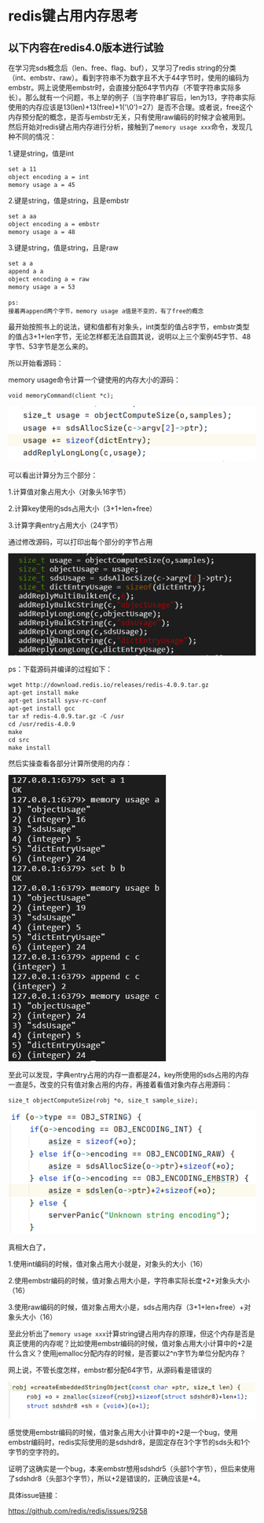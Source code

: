 # redis键占用内存思考

## 以下内容在redis4.0版本进行试验

在学习完sds概念后（len、free、flag、buf），又学习了redis string的分类（int、embstr、raw）。看到字符串不为数字且不大于44字节时，使用的编码为embstr。网上说使用embstr时，会直接分配64字节内存（不管字符串实际多长）。那么就有一个问题，书上举的例子（当字符串扩容后，len为13，字符串实际使用的内存应该是13(len)+13(free)+1('\0')=27）是否不合理。或者说，free这个内存预分配的概念，是否与embstr无关，只有使用raw编码的时候才会被用到。然后开始对redis键占用内存进行分析，接触到了`memory usage xxx`命令，发现几种不同的情况：

1.键是string，值是int

```
set a 11
object encoding a = int
memory usage a = 45
```

2.键是string，值是string，且是embstr

```
set a aa
object encoding a = embstr
memory usage a = 48
```

3.键是string，值是string，且是raw

```
set a a
append a a
object encoding a = raw
memory usage a = 53

ps:
接着再append两个字节，memory usage a值是不变的，有了free的概念
```



最开始按照书上的说法，键和值都有对象头，int类型的值占8字节，embstr类型的值占3+1+len字节，无论怎样都无法自圆其说，说明以上三个案例45字节、48字节、53字节是怎么来的。

所以开始看源码：

memory usage命令计算一个键使用的内存大小的源码：

```
void memoryCommand(client *c);
```

![](./计算总占用内存源码.png)

可以看出计算分为三个部分：

1.计算值对象占用大小（对象头16字节）

2.计算key使用的sds占用大小（3+1+len+free）

3.计算字典entry占用大小（24字节）



通过修改源码，可以打印出每个部分的字节占用

![](./修改源码.png)

ps：下载源码并编译的过程如下：

```
wget http://download.redis.io/releases/redis-4.0.9.tar.gz
apt-get install make
apt-get install sysv-rc-conf
apt-get install gcc
tar xf redis-4.0.9.tar.gz -C /usr
cd /usr/redis-4.0.9
make
cd src
make install
```



然后实操查看各部分计算所使用的内存：

![](./字节占用日志.png)



至此可以发现，字典entry占用的内存一直都是24，key所使用的sds占用的内存一直是5，改变的只有值对象占用的内存，再接着看值对象内存占用源码：

```
size_t objectComputeSize(robj *o, size_t sample_size);
```

![](计算值对象占用内存源码.png)



真相大白了，

1.使用int编码的时候，值对象占用大小就是，对象头的大小（16）

2.使用embstr编码的时候，值对象占用大小是，字符串实际长度+2+对象头大小（16）

3.使用raw编码的时候，值对象占用大小是，sds占用内存（3+1+len+free）+对象头大小（16）



至此分析出了`memory usage xxx`计算string键占用内存的原理，但这个内存是否是真正使用的内存呢？比如使用embstr编码的时候，值对象占用大小计算中的+2是什么含义？使用jemalloc分配内存的时候，是否要以2^n字节为单位分配内存？



网上说，不管长度怎样，embstr都分配64字节，从源码看是错误的

![](./embstr内存分配.png)



感觉使用embstr编码的时候，值对象占用大小计算中的+2是一个bug，使用embstr编码时，redis实际使用的是sdshdr8，是固定存在3个字节的sds头和1个字节的空字符的。

证明了这确实是一个bug，本来embstr想用sdshdr5（头部1个字节），但后来使用了sdshdr8（头部3个字节），所以+2是错误的，正确应该是+4。

具体issue链接：

https://github.com/redis/redis/issues/9258